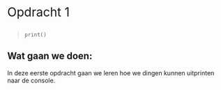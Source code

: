 <p style="font-size: 2em">Opdracht 1</p>

> `print()`

## Wat gaan we doen:

In deze eerste opdracht gaan we leren hoe we dingen kunnen uitprinten naar de console.

